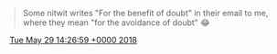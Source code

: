 > Some nitwit writes "For the benefit of doubt" in their email to me, where they mean "for the avoidance of doubt" 😂

<img src="../../media/tweet.ico" width="12" /> [Tue May 29 14:26:59 +0000 2018](https://twitter.com/DromerDenker/status/1001469958373761024)